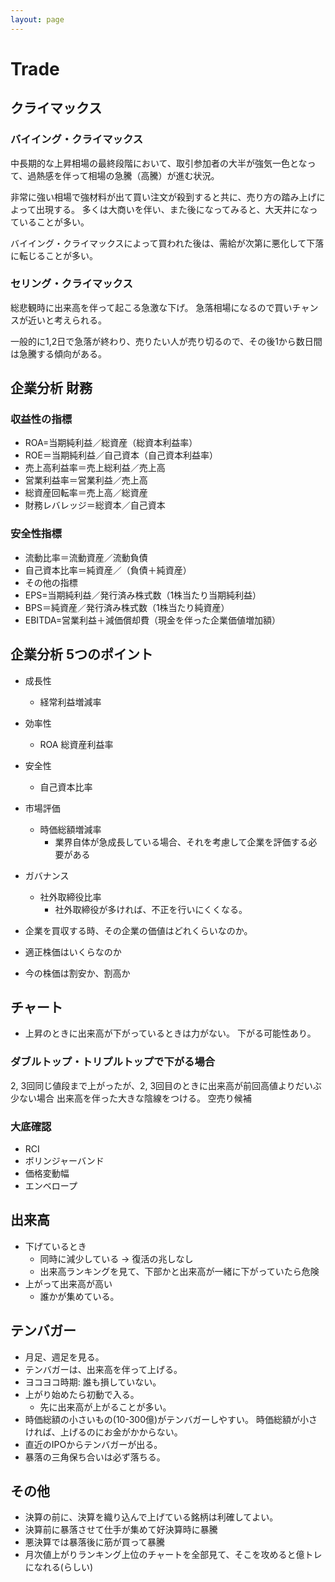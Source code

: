 ```yaml
---
layout: page
---
```


# Trade

## クライマックス

### バイイング・クライマックス

中長期的な上昇相場の最終段階において、取引参加者の大半が強気一色となって、過熱感を伴って相場の急騰（高騰）が進む状況。

非常に強い相場で強材料が出て買い注文が殺到すると共に、売り方の踏み上げによって出現する。
多くは大商いを伴い、また後になってみると、大天井になっていることが多い。

バイイング・クライマックスによって買われた後は、需給が次第に悪化して下落に転じることが多い。

### セリング・クライマックス

総悲観時に出来高を伴って起こる急激な下げ。 急落相場になるので買いチャンスが近いと考えられる。

一般的に1,2日で急落が終わり、売りたい人が売り切るので、その後1から数日間は急騰する傾向がある。

## 企業分析 財務

### 収益性の指標

* ROA=当期純利益／総資産（総資本利益率）
* ROE＝当期純利益／自己資本（自己資本利益率）
* 売上高利益率＝売上総利益／売上高
* 営業利益率＝営業利益／売上高
* 総資産回転率＝売上高／総資産
* 財務レバレッジ＝総資本／自己資本

### 安全性指標

* 流動比率＝流動資産／流動負債
* 自己資本比率＝純資産／（負債＋純資産）
* その他の指標
* EPS=当期純利益／発行済み株式数（1株当たり当期純利益）
* BPS＝純資産／発行済み株式数（1株当たり純資産）
* EBITDA=営業利益＋減価償却費（現金を伴った企業価値増加額）

## 企業分析 5つのポイント

* 成長性
    * 経常利益増減率
* 効率性
    * ROA 総資産利益率
* 安全性
    * 自己資本比率
* 市場評価
    * 時価総額増減率
        * 業界自体が急成長している場合、それを考慮して企業を評価する必要がある
* ガバナンス
    * 社外取締役比率
        * 社外取締役が多ければ、不正を行いにくくなる。
        
* 企業を買収する時、その企業の価値はどれくらいなのか。
* 適正株価はいくらなのか
* 今の株価は割安か、割高か



## チャート

* 上昇のときに出来高が下がっているときは力がない。 下がる可能性あり。


### ダブルトップ・トリプルトップで下がる場合

2, 3回同じ値段まで上がったが、2, 3回目のときに出来高が前回高値よりだいぶ少ない場合
出来高を伴った大きな陰線をつける。 空売り候補


### 大底確認

* RCI
* ボリンジャーバンド
* 価格変動幅
* エンベロープ

## 出来高

* 下げているとき
    * 同時に減少している -> 復活の兆しなし
    * 出来高ランキングを見て、下部かと出来高が一緒に下がっていたら危険
* 上がって出来高が高い
    * 誰かが集めている。

## テンバガー

* 月足、週足を見る。
* テンバガーは、出来高を伴って上げる。
* ヨコヨコ時期: 誰も損していない。
* 上がり始めたら初動で入る。
   * 先に出来高が上がることが多い。
* 時価総額の小さいもの(10-300億)がテンバガーしやすい。 時価総額が小さければ、上げるのにお金がかからない。
* 直近のIPOからテンバガーが出る。
* 暴落の三角保ち合いは必ず落ちる。

## その他

* 決算の前に、決算を織り込んで上げている銘柄は利確してよい。
* 決算前に暴落させて仕手が集めて好決算時に暴騰
* 悪決算では暴落後に筋が買って暴騰
* 月次値上がりランキング上位のチャートを全部見て、そこを攻めると億トレになれる(らしい)


